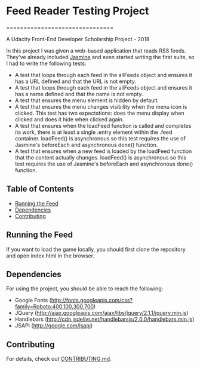 # Feed Reader Testing Project
 ===============================

A Udacity Front-End Developer Scholarship Project - 2018


In this project I was given a web-based application that reads RSS feeds. They've already included [Jasmine](http://jasmine.github.io/) and even started writing the first suite, so I had to write the following tests:
*  A test that loops through each feed in the allFeeds object and ensures it has a URL defined and that the URL is not empty.
*  A test that loops through each feed in the allFeeds object and ensures it has a name defined and that the name is not empty.
*  A test that ensures the menu element is hidden by default.
*  A test that ensures the menu changes visibility when the menu icon is clicked. This test has two expectations: does the menu display when clicked and does it hide when clicked again.
*  A test that ensures when the loadFeed function is called and completes its work, there is at least a single .entry element within the .feed container. loadFeed() is asynchronous so this test requires the use of Jasmine's beforeEach and asynchronous done() function.
*  A test that ensures when a new feed is loaded by the loadFeed function that the content actually changes. loadFeed() is asynchronous so this test requires the use of Jasmine's beforeEach and asynchronous done() function.

## Table of Contents

* [Running the Feed](#RunningTheFeed)
* [Dependencies](#dependencies)
* [Contributing](#contributing)

## Running the Feed
If you want to load the game locally,  you should first clone the repository and open index.html in the browser.

## Dependencies
For using the project, you should be able to reach the following:

- Google Fonts (http://fonts.googleapis.com/css?family=Roboto:400,100,300,700)
- JQuery (http://ajax.googleapis.com/ajax/libs/jquery/2.1.1/jquery.min.js)
- Handlebars (http://cdn.jsdelivr.net/handlebarsjs/2.0.0/handlebars.min.js)
- JSAPI (http://google.com/jsapi)


## Contributing

For details, check out [CONTRIBUTING.md](CONTRIBUTING.md).
